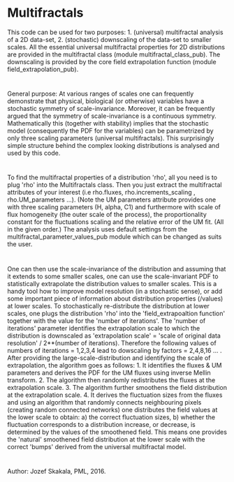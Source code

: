 # Multifractals
This code can be used for two purposes: 1. (universal) multifractal analysis of a 2D data-set, 2. (stochastic) downscaling of the data-set to smaller scales. All the essential universal multifractal properties for 2D distributions are provided in the multifractal class (module multifractal_class_pub). The downscaling is provided by the core field extrapolation function (module field_extrapolation_pub). 
#
General purpose: At various ranges of scales one can frequently demonstrate that physical, biological (or otherwise) variables have a stochastic symmetry of scale-invariance. Moreover, it can be frequently argued that the symmetry of scale-invariance is a continuous symmetry. Mathematically this (together with stability) implies that the stochastic model (consequently the PDF for the variables) can be parametrized by only three scaling parameters (universal multifractals). This surprisingly simple structure behind the complex looking distributions is analysed and used by this code. 
#
To find the multifractal properties of a distribution 'rho', all you need is to plug 'rho' into the Multifractals class. Then you just extract the multifractal attributes of your interest (i.e rho.fluxes, rho.increments_scaling , rho.UM_parameters ...). (Note the UM parameters attribute provides one with three scaling parameters (H, alpha, C1) and furthermore with scale of flux homogeneity (the outer scale of the process), the proportionality constant for the fluctuations scaling and the relative error of the UM fit. (All in the given order.) The analysis uses default settings from the multifractal_parameter_values_pub module which can be changed as suits the user. 
#
One can then use the scale-invariance of the distribution and assuming that it extends to some smaller scales, one can use the scale-invariant PDF to statistically extrapolate the distribution values to smaller scales. This is a  handy tool how to improve model resolution (in a stochastic sense), or add some important piece of information about distribution properties (/values) at lower scales.  To stochastically re-distribute the distribution at lower scales, one plugs the distribution 'rho' into the 'field_extrapoaltion function' together with the value for the 'number of iterations'. The 'number of iterations' parameter identifies the extrapolation scale to which the distribution is downscaled as 'extrapolation scale' = 'scale of original data resolution' / 2**(number of iterations). Therefore the following values of numbers of iterations = 1,2,3,4 lead to dowscaling by factors = 2,4,8,16 ... . After providing the large-scale-distribution and identifying the scale of extrapolation, the algorithm goes as follows: 1. It identifies the fluxes & UM parameters and derives the PDF for the UM fluxes using inverse Mellin transform. 2. The algorithm then randomly redistributes the fluxes at the extrapolation scale. 3. The algorithm further smoothens the field distribution at the extrapolation scale. 4. It derives the fluctuation sizes from the fluxes and using an algorithm that randomly connects neighbouring pixels (creating random connected networks) one distributes the field values at the lower scale to obtain: a) the correct fluctuation sizes, b) whether the fluctuation corresponds to a distribution increase, or decrease, is determined by the values of the smoothened field. This means one provides the 'natural' smoothened field distribution at the lower scale with the correct 'bumps' derived from the universal multifractal model.
#
Author: Jozef Skakala, PML, 2016.
